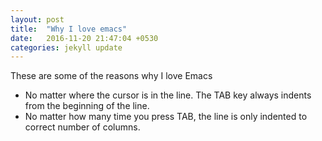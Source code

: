 ```yaml
---
layout: post
title:  "Why I love emacs"
date:   2016-11-20 21:47:04 +0530
categories: jekyll update
---
```

These are some of the reasons why I love Emacs
- No matter where the cursor is in the line. The TAB key always indents from the beginning of the line.
- No matter how many time you press TAB, the line is only indented to correct number of columns.

